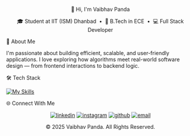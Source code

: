 <div align="center">

👋 Hi, I'm Vaibhav Panda

<p>
🎓 Student at IIT (ISM) Dhanbad &nbsp;&bull;&nbsp;
📘 B.Tech in ECE &nbsp;&bull;&nbsp;
💻 Full Stack Developer
</p>

</div>

🧠 About Me

<p>
I'm passionate about building efficient, scalable, and user-friendly applications. I love exploring how algorithms meet real-world software design — from frontend interactions to backend logic.
</p>

🛠️ Tech Stack

<p align="center">
<a href="https://skillicons.dev">
</a>
</p>

[![My Skills](https://skillicons.dev/icons?i=js,html,css,react,nodejs,c,cpp,ts,vscode,vite)](https://skillicons.dev)

🌐 Connect With Me

<p align="center">
<a href="https://www.linkedin.com/in/vaibhav-panda-310704255/" target="_blank"><img src="https://img.shields.io/badge/LinkedIn-0072b1?style=for-the-badge&logo=linkedIn&logoColor=white" alt="linkedin" /></a>
<a href="https://www.instagram.com/mrpanda_0407?igsh=MWNpcW0xd3g2ZHFhNw==" target="_blank"><img src="https://img.shields.io/badge/Instagram-E1306C?style=for-the-badge&logo=instagram&logoColor=white" alt="instagram" /></a>
<a href="https://github.com/VaibhavPanda?tab=repositories" target="_blank"><img src="https://img.shields.io/badge/Github-000000?style=for-the-badge&logo=github&logoColor=white" alt="github" /></a>
<a href="mailto:vaibhavpanda2004@gmail.com" target="_blank"><img src="https://img.shields.io/badge/Gmail-D14836?style=for-the-badge&logo=gmail&logoColor=white" alt="email" /></a>
</p>

<p align="center">
&copy; 2025 Vaibhav Panda. All Rights Reserved.
</p>


